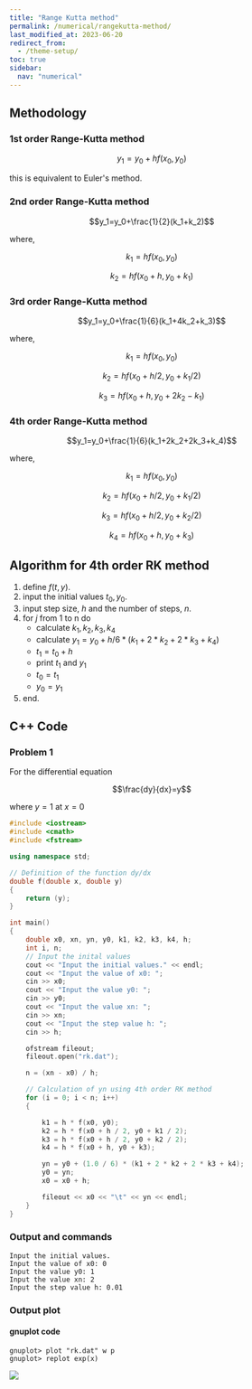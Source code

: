 ```yaml
---
title: "Range Kutta method"
permalink: /numerical/rangekutta-method/
last_modified_at: 2023-06-20
redirect_from:
  - /theme-setup/
toc: true
sidebar:
  nav: "numerical"
---
```


## Methodology
### 1st order Range-Kutta method

$$y_1=y_0+hf(x_0,y_0)$$

this is equivalent to Euler's method.

### 2nd order Range-Kutta method

$$y_1=y_0+\frac{1}{2}(k_1+k_2)$$

where,

$$k_1=hf(x_0,y_0)$$

$$k_2=hf(x_0+h, y_0+k_1)$$

### 3rd order Range-Kutta method

$$y_1=y_0+\frac{1}{6}(k_1+4k_2+k_3)$$

where,

$$k_1=hf(x_0,y_0)$$

$$k_2=hf(x_0+h/2,y_0+k_1/2)$$

$$k_3=hf(x_0+h,y_0+2k_2-k_1)$$

### 4th order Range-Kutta method

$$y_1=y_0+\frac{1}{6}(k_1+2k_2+2k_3+k_4)$$

where,

$$k_1=hf(x_0,y_0)$$

$$k_2=hf(x_0+h/2,y_0+k_1/2)$$

$$k_3=hf(x_0+h/2,y_0+k_2/2)$$

$$k_4=hf(x_0+h,y_0+k_3)$$

## Algorithm for 4th order RK method

1. define $f(t,y)$.
2. input the initial values $t_0, y_0$.
3. input step size, $h$ and the number of steps, $n$.
4. for $j$ from 1 to n do
   - calculate $k_1, k_2, k_3, k_4$
   - calculate $y_1 = y_0+h/6*(k_1+2*k_2+2*k_3+k_4)$
   - $t_1=t_0+h$
   - print $t_1$ and $y_1$
   - $t_0=t_1$
   - $y_0=y_1$
5. end. 

## C++ Code
### Problem 1
For the differential equation

$$\frac{dy}{dx}=y$$

where $y=1$ at $x=0$

```c++
#include <iostream>
#include <cmath>
#include <fstream>

using namespace std;

// Definition of the function dy/dx
double f(double x, double y)
{
    return (y);
}

int main()
{
    double x0, xn, yn, y0, k1, k2, k3, k4, h;
    int i, n;
    // Input the inital values
    cout << "Input the initial values." << endl;
    cout << "Input the value of x0: ";
    cin >> x0;
    cout << "Input the value y0: ";
    cin >> y0;
    cout << "Input the value xn: ";
    cin >> xn;
    cout << "Input the step value h: ";
    cin >> h;

    ofstream fileout;
    fileout.open("rk.dat");

    n = (xn - x0) / h;

    // Calculation of yn using 4th order RK method
    for (i = 0; i < n; i++)
    {

        k1 = h * f(x0, y0);
        k2 = h * f(x0 + h / 2, y0 + k1 / 2);
        k3 = h * f(x0 + h / 2, y0 + k2 / 2);
        k4 = h * f(x0 + h, y0 + k3);

        yn = y0 + (1.0 / 6) * (k1 + 2 * k2 + 2 * k3 + k4);
        y0 = yn;
        x0 = x0 + h;

        fileout << x0 << "\t" << yn << endl;
    }
}
```
### Output and commands
```
Input the initial values.
Input the value of x0: 0
Input the value y0: 1
Input the value xn: 2
Input the step value h: 0.01
```
### Output plot
#### gnuplot code
```
gnuplot> plot "rk.dat" w p
gnuplot> replot exp(x)
```
![](../../assets/images/rk-method-prob-1.png)

